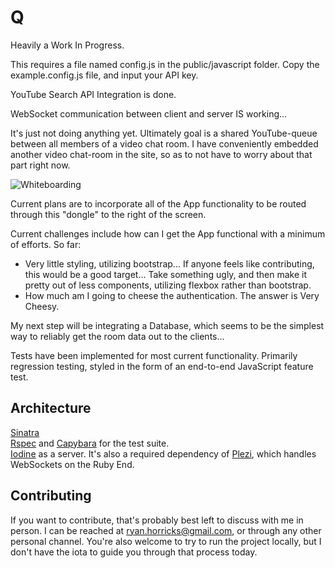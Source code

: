# Q
Heavily a Work In Progress.

This requires a file named config.js in the public/javascript folder.
Copy the example.config.js file, and input your API key.


YouTube Search API Integration is done.

WebSocket communication between client and server IS working...

It's just not doing anything yet. Ultimately goal is a shared YouTube-queue
between all members of a video chat room. I have conveniently embedded another
video chat-room in the site, so as to not have to worry about that part right
now.

![Whiteboarding](https://i.imgur.com/MCFQGsW.jpg)

Current plans are to incorporate all of the App functionality to be routed
through this "dongle" to the right of the screen.

Current challenges include how can I get the App functional with a minimum of
efforts. So far:

  - Very little styling, utilizing bootstrap... If anyone feels like
      contributing, this would be a good target... Take something ugly, and then
      make it pretty out of less components, utilizing flexbox rather than
      bootstrap.
  - How much am I going to cheese the authentication. The answer is Very Cheesy.

My next step will be integrating a Database, which seems to be the simplest way
to reliably get the room data out to the clients...

Tests have been implemented for most current functionality. Primarily
regression testing, styled in the form of an end-to-end JavaScript feature
test.


## Architecture
[Sinatra](https://github.com/sinatra/sinatra)  
[Rspec](https://github.com/rspec/rspec/) and
[Capybara](https://github.com/teamcapybara/capybara) for the test suite.  
[Iodine](https://github.com/boazsegev/iodine) as a server.
It's also a required dependency of [Plezi](https://github.com/boazsegev/plezi),
which handles WebSockets on the Ruby End.

## Contributing
If you want to contribute, that's probably best left to discuss with me in
person. I can be reached at ryan.horricks@gmail.com, or through any other
personal channel. You're also welcome to try to run the project locally, but I
don't have the iota to guide you through that process today.
